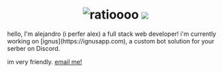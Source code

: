 
<h1 align="center">
 <img src="https://raw.githubusercontent.com/aljndaro/aljndaro/main/urmom.svg" alt="ratioooo" />
 <img src="https://skillicons.dev/icons?i=js,gcp,aws,nodejs,discord,cloudflare,bots,express,html,css,vscode,materialui,tailwind,mongodb,prosgres,firebase,twitter,java,typescript,angular,nextjs,react, csharp, glitch" />
 
</h1>
hello, I'm alejandro (i perfer alex) a full stack web developer! i'm currently working on [ignus](https://ignusapp.com), a custom bot solution for your serber on Discord.

im very friendly. [email me!](mailto:me@alejandroc.xyz)
